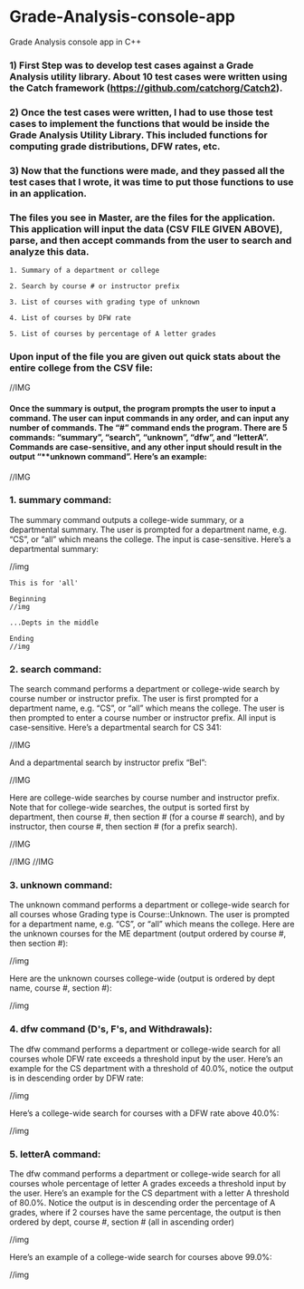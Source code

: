 # Grade-Analysis-console-app
Grade Analysis console app in C++

### 1) First Step was to develop test cases against a Grade Analysis utility library. About 10 test cases were written using the Catch framework (https://github.com/catchorg/Catch2).

### 2) Once the test cases were written, I had to use those test cases to implement the functions that would be inside the Grade Analysis Utility Library. This included functions for computing grade distributions, DFW rates, etc. 

### 3) Now that the functions were made, and they passed all the test cases that I wrote, it was time to put those functions to use in an application. 

### The files you see in Master, are the files for the application. This application will input the data (CSV FILE GIVEN ABOVE), parse, and then accept commands from the user to search and analyze this data. 

	1. Summary of a department or college

	2. Search by course # or instructor prefix

	3. List of courses with grading type of unknown

	4. List of courses by DFW rate

	5. List of courses by percentage of A letter grades


### Upon input of the file you are given out quick stats about the entire college from the CSV file:

//IMG


#### Once the summary is output, the program prompts the user to input a command. The user can input commands in any order, and can input any number of commands. The “#” command ends the program. There are 5 commands: “summary”, “search”, “unknown”, “dfw”, and “letterA”. Commands are case-sensitive, and any other input should result in the output “**unknown command”. Here’s an example:

//IMG


### 1. summary command:

The summary command outputs a college-wide summary, or a departmental summary. The user is prompted for a department name, e.g. “CS”, or “all” which means the college. The input is case-sensitive. Here’s a departmental summary:

//img


	This is for 'all'
	
	Beginning 
	//img

	...Depts in the middle

	Ending
	//img

### 2. search command: 

The search command performs a department or college-wide search by course number or instructor prefix. The user is first prompted for a department name, e.g. “CS”, or “all” which means the college. The user is then prompted to enter a course number or instructor prefix. All input is case-sensitive. Here’s a departmental search for CS 341:

//IMG

And a departmental search by instructor prefix “Bel”:

//IMG

Here are college-wide searches by course number and instructor prefix. Note that for college-wide searches, the output is sorted first by department, then course #, then section # (for a course # search), and by instructor, then course #, then section # (for a prefix search).

//IMG

//IMG
//IMG

### 3. unknown command:

The unknown command performs a department or college-wide search for all courses whose Grading type is Course::Unknown. The user is prompted for a department name, e.g. “CS”, or “all” which means the college. Here are the unknown courses for the ME department (output ordered by course #, then section #):

//img

Here are the unknown courses college-wide (output is ordered by dept name, course #, section #):

//img

### 4. dfw command (D's, F's, and Withdrawals):

The dfw command performs a department or college-wide search for all courses whole DFW rate exceeds a threshold input by the user. Here’s an example for the CS department with a threshold of 40.0%, notice the output is in descending order by DFW rate:

//img

Here’s a college-wide search for courses with a DFW rate above 40.0%:

//img

### 5. letterA command:

The dfw command performs a department or college-wide search for all courses whole percentage of letter A grades exceeds a threshold input by the user. Here’s an example for the CS department with a letter A threshold of 80.0%. Notice the output is in descending order the percentage of A grades, where if 2 courses have the same percentage, the output is then ordered by dept, course #, section # (all in ascending order)

//img

Here’s an example of a college-wide search for courses above 99.0%:

//img 
